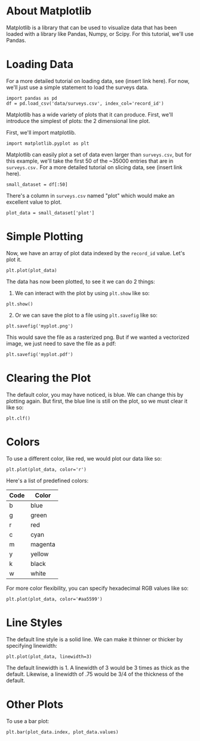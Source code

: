 # About Matplotlib

Matplotlib is a library that can be used to visualize data that has been loaded with a library like Pandas, Numpy, or Scipy. For this tutorial, we'll use Pandas.

# Loading Data

For a more detailed tutorial on loading data, see (insert link here). For now, we'll just use a simple statement to load the surveys data.

```
import pandas as pd
df = pd.load_csv('data/surveys.csv', index_col='record_id')
```

Matplotlib has a wide variety of plots that it can produce. First, we'll introduce the simplest of plots: the 2 dimensional line plot.

First, we'll import matplotlib.

```
import matplotlib.pyplot as plt
```

Matplotlib can easily plot a set of data even larger than `surveys.csv`, but for this example, we'll take the first 50 of the ~35000 entries that are in `surveys.csv.` For a more detailed tutorial on slicing data, see (insert link here).

```
small_dataset = df[:50]
```

There's a column in `surveys.csv` named "plot" which would make an excellent value to plot.

```
plot_data = small_dataset['plot']
```

# Simple Plotting

Now, we have an array of plot data indexed by the `record_id` value. Let's plot it.

```
plt.plot(plot_data)
```

The data has now been plotted, to see it we can do 2 things:

1. We can interact with the plot by using `plt.show` like so:

```
plt.show()
```

2. Or we can save the plot to a file using `plt.savefig` like so:

```
plt.savefig('myplot.png')
```

This would save the file as a rasterized png. But if we wanted a vectorized image, we just need to save the file as a pdf:

```
plt.savefig('myplot.pdf')
```

# Clearing the Plot

The default color, you may have noticed, is blue. We can change this by plotting again. But first, the blue line is still on the plot, so we must clear it like so:

```
plt.clf()
```

# Colors

To use a different color, like red, we would plot our data like so:

```
plt.plot(plot_data, color='r')
```

Here's a list of predefined colors:

Code | Color
---- | -----
b | blue
g | green
r | red
c | cyan
m | magenta
y | yellow
k | black
w | white

For more color flexibility, you can specify hexadecimal RGB values like so:

```
plt.plot(plot_data, color='#aa5599')
```

# Line Styles

The default line style is a solid line. We can make it thinner or thicker by specifying linewidth:

```
plt.plot(plot_data, linewidth=3)
```

The default linewidth is 1. A linewidth of 3 would be 3 times as thick as the default. Likewise, a linewidth of .75 would be 3/4 of the thickness of the default.

# Other Plots

To use a bar plot:

```
plt.bar(plot_data.index, plot_data.values)
```

